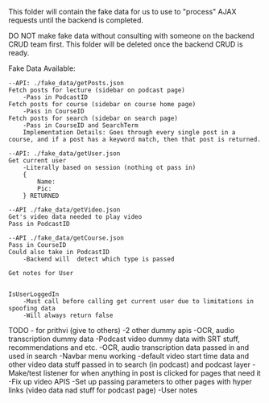This folder will contain the fake data for us to use to "process" AJAX requests 
until the backend is completed.

DO NOT make fake data without consulting with someone on the backend CRUD team first. 
This folder will be deleted once the backend CRUD is ready.

Fake Data Available:

    --API: ./fake_data/getPosts.json
    Fetch posts for lecture (sidebar on podcast page)
        -Pass in PodcastID
    Fetch posts for course (sidebar on course home page)
        -Pass in CourseID
    Fetch posts for search (sidebar on search page)
        -Pass in CourseID and SearchTerm
        Implementation Details: Goes through every single post in a course, and if a post has a keyword match, then that post is returned. 

    --API: ./fake_data/getUser.json
    Get current user
        -Literally based on session (nothing ot pass in)
        {
            Name:
            Pic: 
        } RETURNED

    --API ./fake_data/getVideo.json
    Get's video data needed to play video
    Pass in PodcastID

    --API ./fake_data/getCourse.json
    Pass in CourseID
    Could also take in PodcastID
        -Backend will  detect which type is passed

    Get notes for User


    IsUserLoggedIn
        -Must call before calling get current user due to limitations in spoofing data
        -Will always return false


TODO - for prithvi (give to others)
    -2 other dummy apis
    -OCR, audio transcription dummy data
    -Podcast video dummy data with SRT stuff, recommendations and etc.
    -OCR, audio transcription data passed in and used in search
    -Navbar menu working
    -default video start time data and other video data stuff passed in to search (in podcast) and podcast layer
    -Make/test listener for when anything in post is clicked for pages that need it
    -Fix up video APIS
    -Set up passing parameters to other pages with hyper links (video data nad stuff for podcast page)
    -User notes
    